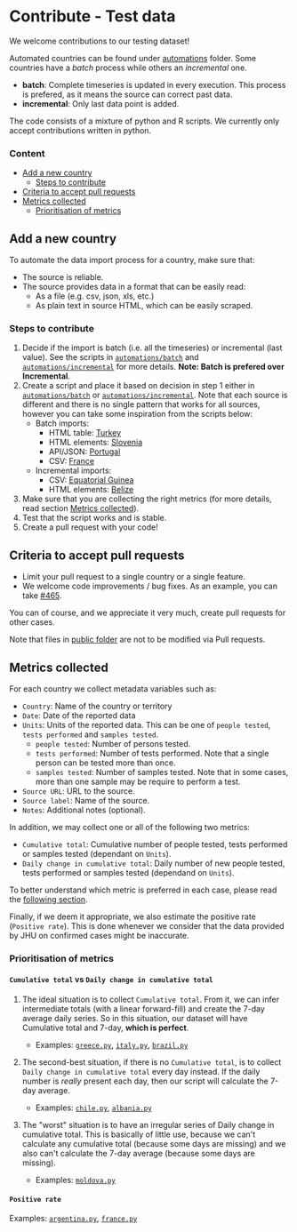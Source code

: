 # Contribute - Test data
We welcome contributions to our testing dataset! 

Automated countries can be found under [automations](../../scripts/testing/automations) folder. Some countries have a _batch_ process while
others an _incremental_ one.

- **batch**: Complete timeseries is updated in every execution. This process is prefered, as it means the source can correct past data.
- **incremental**: Only last data point is added. 

The code consists of a mixture of python and R scripts. We currently only accept contributions written in python.

### Content
- [Add a new country](#add-a-new-country)
    - [Steps to contribute](#steps-to-contribute)
- [Criteria to accept pull requests](#criteria-to-accept-pull-requests)
- [Metrics collected](#metrics-collected)
    - [Prioritisation of metrics](#prioritisation-of-metrics)

## Add a new country
To automate the data import process for a country, make sure that:
- The source is reliable.
- The source provides data in a format that can be easily read:
    - As a file (e.g. csv, json, xls, etc.)
    - As plain text in source HTML, which can be easily scraped.

### Steps to contribute
1. Decide if the import is batch (i.e. all the timeseries) or incremental (last value). See the scripts in
   [`automations/batch`](../../scripts/testing/automations/batch) and [`automations/incremental`](../../scripts/testing/automations/incremental) for more details. **Note: Batch is prefered over Incremental**.
2. Create a script and place it based on decision in step 1 either in [`automations/batch`](../../scripts/testing/automations/batch) or
   [`automations/incremental`](../../scripts/testing/automations/incremental). Note that each source is different and there is no single pattern that works for all sources, however you can take some inspiration from the scripts below:
    - Batch imports:
        - HTML table: [Turkey](../../scripts/testing/automations/batch/turkey.py)
        - HTML elements: [Slovenia](../../scripts/testing/automations/batch/turkey.py)
        - API/JSON: [Portugal](../../scripts/testing/automations/batch/portugal.py)
        - CSV: [France](../../scripts/testing/automations/batch/france.py)
    - Incremental imports:
        - CSV: [Equatorial Guinea](../../scripts/testing/automations/incremental/equatorial-guinea.py)
        - HTML elements: [Belize](../../scripts/testing/automations/incremental/belize.py)
3. Make sure that you are collecting the right metrics (for more details, read section [Metrics collected](#metrics-collected)).
4. Test that the script works and is stable.
5. Create a pull request with your code!


## Criteria to accept pull requests
- Limit your pull request to a single country or a single feature.
- We welcome code improvements / bug fixes. As an example, you can take [#465](https://github.com/owid/covid-19-data/pull/465).

You can of course, and we appreciate it very much, create pull requests for other cases.

Note that files in [public folder](https://github.com/owid/covid-19-data/tree/master/public) are not to be modified via
Pull requests.

## Metrics collected
For each country we collect metadata variables such as:

- `Country`: Name of the country or territory
- `Date`: Date of the reported data
- `Units`: Units of the reported data. This can be one of `people tested`, `tests performed` and `samples tested`. 
    - `people tested`: Number of persons tested.
    - `tests performed`: Number of tests performed. Note that a single person can be tested more than once.
    - `samples tested`: Number of samples tested. Note that in some cases, more than one sample may be require to
      perform a test.
- `Source URL`: URL to the source.
- `Source label`: Name of the source.
- `Notes`: Additional notes (optional).

In addition, we may collect one or all of the following two metrics:

- `Cumulative total`: Cumulative number of people tested, tests performed or samples tested (dependant on `Units`).
- `Daily change in cumulative total`: Daily number of new people tested, tests performed or samples tested (dependand
  on `Units`).

To better understand which metric is preferred in each case, please read the [following section](#how-do-we-prioritize-test-metrics).

Finally, if we deem it appropriate, we also estimate the positive rate (`Positive rate`). This is done whenever we
consider that the data provided by JHU on confirmed cases might be inaccurate.

### Prioritisation of metrics

#### `Cumulative total` vs `Daily change in cumulative total`
1. The ideal situation is to collect `Cumulative total`. From it, we can infer intermediate totals (with a linear
   forward-fill) and create the 7-day average daily series. So in this situation, our dataset will have Cumulative total
   and 7-day, **which is perfect**.
    
    - Examples: [`greece.py`](../../scripts/testing/automations/incremental/greece.py), [`italy.py`](../../scripts/testing/automations/batch/italy.py), [`brazil.py`](../../scripts/testing/automations/incremental/brazil.py)
2. The second-best situation, if there is no `Cumulative total`, is to collect `Daily change in cumulative total` every
   day instead. If the daily number is _really_ present each day, then our script will calculate the 7-day average.

   - Examples: [`chile.py`](../../scripts/testing/automations/batch/chile.py), [`albania.py`](../../scripts/testing/automations/incremental/albania.py)
3. The "worst" situation is to have an irregular series of Daily change in cumulative total. This is basically of little
   use, because we can't calculate any cumulative total (because some days are missing) and we also can't calculate the
   7-day average (because some days are missing).
   
   - Examples: [`moldova.py`](../../scripts/testing/automations/incremental/moldova.py)

#### `Positive rate`
Examples: [`argentina.py`](../../scripts/testing/automations/incremental/argentina.py), [`france.py`](../../scripts/testing/automations/incremental/france.py)

